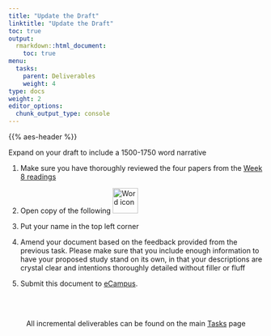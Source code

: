 ```yaml
---
title: "Update the Draft"
linktitle: "Update the Draft"
toc: true
output:
  rmarkdown::html_document:
    toc: true
menu:
  tasks:
    parent: Deliverables
    weight: 4
type: docs
weight: 2
editor_options: 
  chunk_output_type: console
---
```


{{% aes-header %}}

<style>
ul {
    margin-left: 1.5em
}
</style>

Expand on your draft to include a 1500-1750 word narrative

1.  Make sure you have thoroughly reviewed the four papers from the [Week 8 readings](/readings/08-readings/)

2.  Open copy of the following <img src="/logos/word-ico.png" alt="Word icon" width="50">

3.  Put your name in the top left corner

4.  Amend your document based on the feedback provided from the previous task. Please make sure that you include enough information to have your proposed study stand on its own, in that your descriptions are crystal clear and intentions thoroughly detailed without filler or fluff

5.  Submit this document to <a target="_blank" href="https://ecampus.wvu.edu/">eCampus</a>.<br><br>

<br />

<center>
<p id="rounded_corners">
All incremental deliverables can be found on the main <a href="/tasks/#deliverables">Tasks</a> page
<p>
</center>
